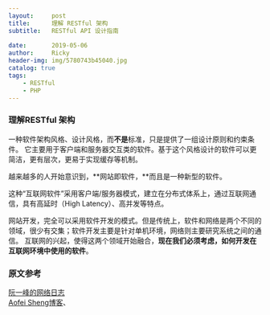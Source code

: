 ```yaml
---
layout:     post
title:      理解 RESTful 架构
subtitle:   RESTful API 设计指南
            
date:       2019-05-06
author:     Ricky
header-img: img/5780743b45040.jpg
catalog: true
tags:
    - RESTful
    - PHP
---
```


### 理解RESTful 架构
一种软件架构风格、设计风格，而**不是**标准，只是提供了一组设计原则和约束条件。
它主要用于客户端和服务器交互类的软件。基于这个风格设计的软件可以更简洁，更有层次，更易于实现缓存等机制。

越来越多的人开始意识到，**网站即软件，**而且是一种新型的软件。

这种“互联网软件”采用客户端/服务器模式，建立在分布式体系上，通过互联网通信，具有高延时（High Latency）、高并发等特点。


网站开发，完全可以采用软件开发的模式。但是传统上，软件和网络是两个不同的领域，很少有交集；软件开发主要是针对单机环境，网络则主要研究系统之间的通信。
互联网的兴起，使得这两个领域开始融合，**现在我们必须考虑，如何开发在互联网环境中使用的软件**。


### 原文参考
[阮一峰的网络日志](http://www.ruanyifeng.com/blog/2011/09/restful.html)
<br>
[Aofei Sheng博客](https://aofeisheng.com/posts/2011-09-12-understanding-restful-architecture)、